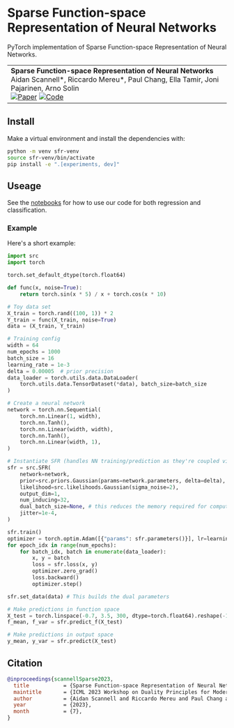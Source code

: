 # Sparse Function-space Representation of Neural Networks
PyTorch implementation of Sparse Function-space Representation of Neural Networks.


<table>
    <tr>
        <td>
            <strong>Sparse Function-space Representation of Neural Networks</strong><br>
            Aidan Scannell*, Riccardo Mereu*, Paul Chang, Ella Tamir, Joni Pajarinen, Arno Solin<br>
            <a href="https://arxiv.org/abs/2309.02195"><img alt="Paper" src="https://img.shields.io/badge/-Paper-gray"></a>
            <a href="https://github.com/aidanscannell/sfr"><img alt="Code" src="https://img.shields.io/badge/-Code-gray" ></a></br>
        </td>
</table>

## Install

Make a virtual environment and install the dependencies with:
``` sh
python -m venv sfr-venv
source sfr-venv/bin/activate
pip install -e ".[experiments, dev]"
```

## Useage
See the [notebooks](./notebooks) for how to use our code for both regression and classification.

### Example
Here's a short example:
```python
import src
import torch

torch.set_default_dtype(torch.float64)

def func(x, noise=True):
    return torch.sin(x * 5) / x + torch.cos(x * 10)

# Toy data set
X_train = torch.rand((100, 1)) * 2
Y_train = func(X_train, noise=True)
data = (X_train, Y_train)

# Training config
width = 64
num_epochs = 1000
batch_size = 16
learning_rate = 1e-3
delta = 0.00005  # prior precision
data_loader = torch.utils.data.DataLoader(
    torch.utils.data.TensorDataset(*data), batch_size=batch_size
)

# Create a neural network
network = torch.nn.Sequential(
    torch.nn.Linear(1, width),
    torch.nn.Tanh(),
    torch.nn.Linear(width, width),
    torch.nn.Tanh(),
    torch.nn.Linear(width, 1),
)

# Instantiate SFR (handles NN training/prediction as they're coupled via the prior/likelihood)
sfr = src.SFR(
    network=network,
    prior=src.priors.Gaussian(params=network.parameters, delta=delta),
    likelihood=src.likelihoods.Gaussian(sigma_noise=2),
    output_dim=1,
    num_inducing=32,
    dual_batch_size=None, # this reduces the memory required for computing dual parameters
    jitter=1e-4,
)

sfr.train()
optimizer = torch.optim.Adam([{"params": sfr.parameters()}], lr=learning_rate)
for epoch_idx in range(num_epochs):
    for batch_idx, batch in enumerate(data_loader):
        x, y = batch
        loss = sfr.loss(x, y)
        optimizer.zero_grad()
        loss.backward()
        optimizer.step()

sfr.set_data(data) # This builds the dual parameters

# Make predictions in function space
X_test = torch.linspace(-0.7, 3.5, 300, dtype=torch.float64).reshape(-1, 1)
f_mean, f_var = sfr.predict_f(X_test)

# Make predictions in output space
y_mean, y_var = sfr.predict(X_test)
```

## Citation
```bibtex
@inproceedings{scannellSparse2023,
  title           = {Sparse Function-space Representation of Neural Networks},
  maintitle       = {ICML 2023 Workshop on Duality Principles for Modern Machine Learning},
  author          = {Aidan Scannell and Riccardo Mereu and Paul Chang and Ella Tami and Joni Pajarinen and Arno Solin},
  year            = {2023},
  month           = {7},
}
```
